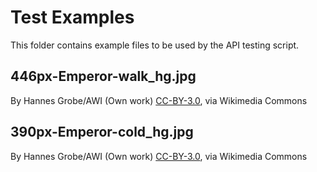 # Test Examples

This folder contains example files to be used by the API testing script.

## 446px-Emperor-walk_hg.jpg
By Hannes Grobe/AWI (Own work) [CC-BY-3.0](http://creativecommons.org/licenses/by/3.0), via Wikimedia Commons

## 390px-Emperor-cold_hg.jpg
By Hannes Grobe/AWI (Own work) [CC-BY-3.0](http://creativecommons.org/licenses/by/3.0), via Wikimedia Commons
